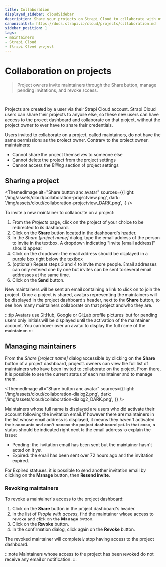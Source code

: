 ```yaml
---
title: Collaboration
displayed_sidebar: cloudSidebar
description: Share your projects on Strapi Cloud to collaborate with others.
canonicalUrl: https://docs.strapi.io/cloud/projects/collaboration.md
sidebar_position: 1
tags:
- maintainers
- Strapi Cloud
- Strapi Cloud project
---
```


# Collaboration on projects

> Project owners invite maintainers through the Share button, manage pending invitations, and revoke access.
<br/>

Projects are created by a user via their Strapi Cloud account. Strapi Cloud users can share their projects to anyone else, so these new users can have access to the project dashboard and collaborate on that project, without the project owner to ever have to share their credentials.

Users invited to collaborate on a project, called maintainers, do not have the same permissions as the project owner. Contrary to the project owner, maintainers:

- Cannot share the project themselves to someone else
- Cannot delete the project from the project settings
- Cannot access the *Billing* section of project settings

## Sharing a project

<ThemedImage
  alt="Share button and avatar"
  sources={{
    light: '/img/assets/cloud/collaboration-projectview.png',
    dark: '/img/assets/cloud/collaboration-projectview_DARK.png',
  }}
/>

To invite a new maintainer to collaborate on a project:

1. From the *Projects* page, click on the project of your choice to be redirected to its dashboard.
2. Click on the **Share** button located in the dashboard's header.
3. In the *Share [project name]* dialog, type the email address of the person to invite in the textbox. A dropdown indicating "Invite [email address]" should appear.
4. Click on the dropdown: the email address should be displayed in a purple box right below the textbox.
5. (optional) Repeat steps 3 and 4 to invite more people. Email addresses can only entered one by one but invites can be sent to several email addresses at the same time.
6. Click on the **Send** button.

New maintainers will be sent an email containing a link to click on to join the project. Once a project is shared, avatars representing the maintainers will be displayed in the project dashboard's header, next to the **Share** button, to see how many maintainers collaborate on that project and who they are.

:::tip
Avatars use GitHub, Google or GitLab profile pictures, but for pending users only initials will be displayed until the activation of the maintainer account. You can hover over an avatar to display the full name of the maintainer.
:::

## Managing maintainers

From the *Share [project name]* dialog accessible by clicking on the **Share** button of a project dashboard, projects owners can view the full list of maintainers who have been invited to collaborate on the project. From there, it is possible to see the current status of each maintainer and to manage them.

<ThemedImage
  alt="Share button and avatar"
  sources={{
    light: '/img/assets/cloud/collaboration-dialog2.png',
    dark: '/img/assets/cloud/collaboration-dialog2_DARK.png',
  }}
/>

Maintainers whose full name is displayed are users who did activate their account following the invitation email. If however there are maintainers in the list whose email address is displayed, it means they haven't activated their accounts and can't access the project dashboard yet. In that case, a status should be indicated right next to the email address to explain the issue:

- Pending: the invitation email has been sent but the maintainer hasn't acted on it yet.
- Expired: the email has been sent over 72 hours ago and the invitation expired.

For Expired statuses, it is possible to send another invitation email by clicking on the **Manage** button, then **Resend invite**. 

### Revoking maintainers

To revoke a maintainer's access to the project dashboard:

1. Click on the **Share** button in the project dashboard's header.
2. In the list of *People with access*, find the maintainer whose access to revoke and click on the **Manage** button.
3. Click on the **Revoke** button.
4. In the confirmation dialog, click again on the **Revoke** button.

The revoked maintainer will completely stop having access to the project dashboard.

:::note
Maintainers whose access to the project has been revoked do not receive any email or notification.
::: 
